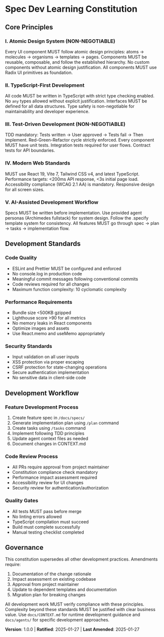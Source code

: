 <!--
Sync Impact Report:
Version change: 0.0.0 → 1.0.0
Modified principles: N/A (initial creation)
Added sections: Atomic Design System, AI-Assisted Development, Modern Web Standards
Removed sections: N/A
Templates requiring updates: ✅ plan-template.md, ✅ spec-template.md, ✅ tasks-template.md
Follow-up TODOs: None
-->

# Spec Dev Learning Constitution

## Core Principles

### I. Atomic Design System (NON-NEGOTIABLE)
Every UI component MUST follow atomic design principles: atoms → molecules → organisms → templates → pages. Components MUST be reusable, composable, and follow the established hierarchy. No custom components without atomic design justification. All components MUST use Radix UI primitives as foundation.

### II. TypeScript-First Development
All code MUST be written in TypeScript with strict type checking enabled. No `any` types allowed without explicit justification. Interfaces MUST be defined for all data structures. Type safety is non-negotiable for maintainability and developer experience.

### III. Test-Driven Development (NON-NEGOTIABLE)
TDD mandatory: Tests written → User approved → Tests fail → Then implement. Red-Green-Refactor cycle strictly enforced. Every component MUST have unit tests. Integration tests required for user flows. Contract tests for API boundaries.

### IV. Modern Web Standards
MUST use React 19, Vite 7, Tailwind CSS v4, and latest TypeScript. Performance targets: <200ms API response, <3s initial page load. Accessibility compliance (WCAG 2.1 AA) is mandatory. Responsive design for all screen sizes.

### V. AI-Assisted Development Workflow
Specs MUST be written before implementation. Use provided agent personas (Archimedes fullstack) for system design. Follow the .specify template system for consistency. All features MUST go through spec → plan → tasks → implementation flow.

## Development Standards

### Code Quality
- ESLint and Prettier MUST be configured and enforced
- No console.log in production code
- Meaningful commit messages following conventional commits
- Code reviews required for all changes
- Maximum function complexity: 10 cyclomatic complexity

### Performance Requirements
- Bundle size <500KB gzipped
- Lighthouse score >90 for all metrics
- No memory leaks in React components
- Optimize images and assets
- Use React.memo and useMemo appropriately

### Security Standards
- Input validation on all user inputs
- XSS protection via proper escaping
- CSRF protection for state-changing operations
- Secure authentication implementation
- No sensitive data in client-side code

## Development Workflow

### Feature Development Process
1. Create feature spec in `/docs/specs/`
2. Generate implementation plan using `/plan` command
3. Create tasks using `/tasks` command
4. Implement following TDD principles
5. Update agent context files as needed
6. Document changes in CONTEXT.md

### Code Review Process
- All PRs require approval from project maintainer
- Constitution compliance check mandatory
- Performance impact assessment required
- Accessibility review for UI changes
- Security review for authentication/authorization

### Quality Gates
- All tests MUST pass before merge
- No linting errors allowed
- TypeScript compilation must succeed
- Build must complete successfully
- Manual testing checklist completed

## Governance

This constitution supersedes all other development practices. Amendments require:
1. Documentation of the change rationale
2. Impact assessment on existing codebase
3. Approval from project maintainer
4. Update to dependent templates and documentation
5. Migration plan for breaking changes

All development work MUST verify compliance with these principles. Complexity beyond these standards MUST be justified with clear business value. Use `docs/CONTEXT.md` for runtime development guidance and `docs/agents/` for specific development approaches.

**Version**: 1.0.0 | **Ratified**: 2025-01-27 | **Last Amended**: 2025-01-27